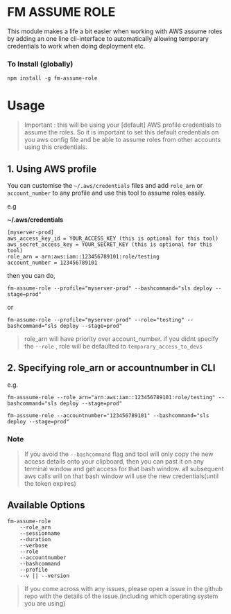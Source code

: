 # FM ASSUME ROLE

This module makes a life a bit easier when working with AWS assume roles by adding an one line cli-interface to automatically allowing temporary credentials to work when doing deployment etc.


### To Install (globally)
`npm install -g fm-assume-role`



# Usage
> Important : this will be using your [default] AWS profile credentials to assume the roles. So it is important to set this default credentials on you aws config file and be able to assume roles from other accounts using this credentials.

## 1. Using AWS profile
You can customise the `~/.aws/credentials` files and add `role_arn` or `account_number` to any profile and use this tool to assume roles easily.

e.g

**~/.aws/credentials**
```
[myserver-prod]
aws_access_key_id = YOUR_ACCESS_KEY (this is optional for this tool)
aws_secret_access_key = YOUR_SECRET_KEY (this is optional for this tool)
role_arn = arn:aws:iam::123456789101:role/testing
account_number = 123456789101
```
then you can do,

`fm-assume-role --profile="myserver-prod" --bashcommand="sls deploy --stage=prod"`

or

`fm-assume-role --profile="myserver-prod" --role="testing" --bashcommand="sls deploy --stage=prod"`

> role_arn will have priority over account_number. if you didnt specify the `--role` , role will be defaulted to `temporary_access_to_devs`



## 2. Specifying role_arn or accountnumber in CLI

e.g.

`fm-asssume-role --role_arn="arn:aws:iam::123456789101:role/testing" --bashcommand="sls deploy --stage=prod"`

`fm-asssume-role --accountnumber="123456789101" --bashcommand="sls deploy --stage=prod"`


### Note
>If you avoid the `--bashcommand` flag and tool will only copy the new access details onto your clipboard, then you can past it on any terminal window and get access for that bash window. all subsequent aws calls will on that bash window will use the new credentials(until the token expires)


## Available Options
```
fm-assume-role
    --role_arn
    --sessionname
    --duration
    --verbose
    --role
    --accountnumber
    --bashcommand
    --profile
    --v || --version

```


>If you come across with any issues, please open a issue in the github repo with the details of the issue.(including which operating system you are using)